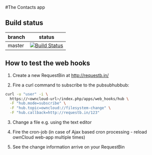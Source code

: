 #The Contacts app

Build status
------------

| branch      | status |
| ----------- | ------ |
| master      | [![Build Status](https://travis-ci.org/owncloud/web_hooks.png?branch=master)](https://travis-ci.org/owncloud/web_hooks) |


How to test the web hooks
-------------------------

1. Create a new RequestBin at http://requestb.in/

2. Fire a curl command to subscribe to the pubsubhubbub:
  ```sh
  curl -u "user" -i \
    https://<owncloud-url>/index.php/apps/web_hooks/hub \
    -F "hub.mode=subscribe" \
    -F "hub.topic=owncloud://filesystem-change" \
    -F "hub.callback=http://requestb.in/123"
  ```

3. Change a file e.g. using the text editor

4. Fire the cron-job (in case of Ajax based cron processing - reload ownCloud web-app multiple times)

5. See the change information arrive on your RequestBin
